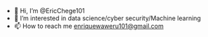 - 👋 Hi, I’m @EricChege101
- 👀 I’m interested in data science/cyber security/Machine learning
- 📫 How to reach me enriquewaweru101@gmail.com

<!---
EricChege101/EricChege101 is a ✨ special ✨ repository because its `README.md` (this file) appears on your GitHub profile.
You can click the Preview link to take a look at your changes.
--->
